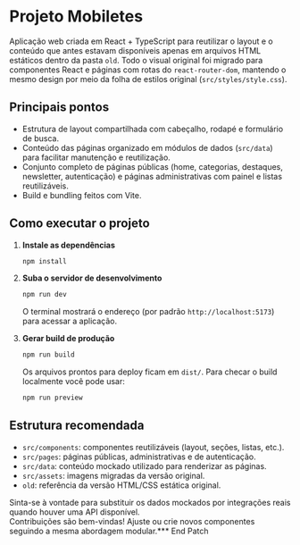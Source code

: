 # Projeto Mobiletes

Aplicação web criada em React + TypeScript para reutilizar o layout e o conteúdo que antes estavam disponíveis apenas em arquivos HTML estáticos dentro da pasta `old`. Todo o visual original foi migrado para componentes React e páginas com rotas do `react-router-dom`, mantendo o mesmo design por meio da folha de estilos original (`src/styles/style.css`).

## Principais pontos
- Estrutura de layout compartilhada com cabeçalho, rodapé e formulário de busca.
- Conteúdo das páginas organizado em módulos de dados (`src/data`) para facilitar manutenção e reutilização.
- Conjunto completo de páginas públicas (home, categorias, destaques, newsletter, autenticação) e páginas administrativas com painel e listas reutilizáveis.
- Build e bundling feitos com Vite.

## Como executar o projeto

1. **Instale as dependências**
   ```bash
   npm install
   ```

2. **Suba o servidor de desenvolvimento**
   ```bash
   npm run dev
   ```
   O terminal mostrará o endereço (por padrão `http://localhost:5173`) para acessar a aplicação.

3. **Gerar build de produção**
   ```bash
   npm run build
   ```
   Os arquivos prontos para deploy ficam em `dist/`. Para checar o build localmente você pode usar:
   ```bash
   npm run preview
   ```

## Estrutura recomendada
- `src/components`: componentes reutilizáveis (layout, seções, listas, etc.).
- `src/pages`: páginas públicas, administrativas e de autenticação.
- `src/data`: conteúdo mockado utilizado para renderizar as páginas.
- `src/assets`: imagens migradas da versão original.
- `old`: referência da versão HTML/CSS estática original.

Sinta-se à vontade para substituir os dados mockados por integrações reais quando houver uma API disponível.  
Contribuições são bem-vindas! Ajuste ou crie novos componentes seguindo a mesma abordagem modular.*** End Patch
